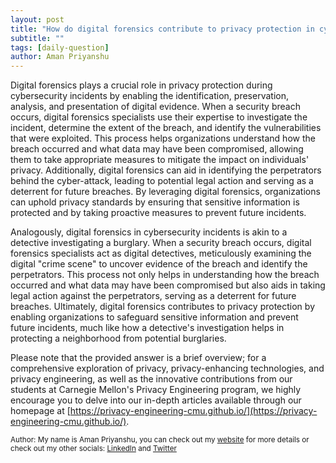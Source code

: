 ```yaml
---
layout: post
title: "How do digital forensics contribute to privacy protection in cybersecurity incidents?"
subtitle: ""
tags: [daily-question]
author: Aman Priyanshu
---
```


Digital forensics plays a crucial role in privacy protection during cybersecurity incidents by enabling the identification, preservation, analysis, and presentation of digital evidence. When a security breach occurs, digital forensics specialists use their expertise to investigate the incident, determine the extent of the breach, and identify the vulnerabilities that were exploited. This process helps organizations understand how the breach occurred and what data may have been compromised, allowing them to take appropriate measures to mitigate the impact on individuals' privacy. Additionally, digital forensics can aid in identifying the perpetrators behind the cyber-attack, leading to potential legal action and serving as a deterrent for future breaches. By leveraging digital forensics, organizations can uphold privacy standards by ensuring that sensitive information is protected and by taking proactive measures to prevent future incidents.

Analogously, digital forensics in cybersecurity incidents is akin to a detective investigating a burglary. When a security breach occurs, digital forensics specialists act as digital detectives, meticulously examining the digital "crime scene" to uncover evidence of the breach and identify the perpetrators. This process not only helps in understanding how the breach occurred and what data may have been compromised but also aids in taking legal action against the perpetrators, serving as a deterrent for future breaches. Ultimately, digital forensics contributes to privacy protection by enabling organizations to safeguard sensitive information and prevent future incidents, much like how a detective's investigation helps in protecting a neighborhood from potential burglaries.

Please note that the provided answer is a brief overview; for a comprehensive exploration of privacy, privacy-enhancing technologies, and privacy engineering, as well as the innovative contributions from our students at Carnegie Mellon's Privacy Engineering program, we highly encourage you to delve into our in-depth articles available through our homepage at [https://privacy-engineering-cmu.github.io/](https://privacy-engineering-cmu.github.io/).

<small>Author: My name is Aman Priyanshu, you can check out my [website](https://amanpriyanshu.github.io/) for more details or check out my other socials: [LinkedIn](https://www.linkedin.com/in/aman-priyanshu/) and [Twitter](https://twitter.com/AmanPriyanshu6)</small>
